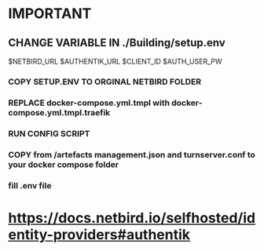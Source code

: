 # IMPORTANT

## CHANGE VARIABLE IN ./Building/setup.env
$NETBIRD_URL
$AUTHENTIK_URL
$CLIENT_ID
$AUTH_USER_PW

### COPY SETUP.ENV TO ORGINAL NETBIRD FOLDER
### REPLACE docker-compose.yml.tmpl with docker-compose.yml.tmpl.traefik
### RUN CONFIG SCRIPT
### COPY from /artefacts management.json and turnserver.conf to your docker compose folder
### fill .env file

# https://docs.netbird.io/selfhosted/identity-providers#authentik